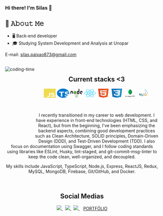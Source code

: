 ### Hi there! I'm Silas 👋

## :book: 𝙰𝚋𝚘𝚞𝚝 𝙼𝚎
- 🖥 Back-end developer
- 🎓 Studying System Development and Analysis at Unopar

E-mail: silas.paixao873@gmail.com


<div  align="center"> 
  <div style="display: inline_block"><br>
    <img align="left" height="250" alt="coding-time" src="code.gif">
    <h2 align="center">Current stacks <3</h2>
    <img align="center" height="30" width="40" alt="js-icon"  src="https://raw.githubusercontent.com/devicons/devicon/master/icons/javascript/javascript-plain.svg">
      <img align="center" height="30" width="40" alt="css-icon" src="https://github.com/SilasPaixao/SilasPaixao/blob/main/ts.png?raw=true">
      <img align="center" height="30" width="40" alt="css-icon" src="https://github.com/SilasPaixao/SilasPaixao/blob/main/nodejs_original_wordmark_logo_icon_146412.png?raw=true">
      <img align="center" height="30" width="40" alt="react-icon" src="https://raw.githubusercontent.com/devicons/devicon/master/icons/react/react-original.svg">
      <img align="center" height="30" width="40" alt="html-icon" src="https://raw.githubusercontent.com/devicons/devicon/master/icons/html5/html5-original.svg">
      <img align="center" height="30" width="40" alt="css-icon" src="https://raw.githubusercontent.com/devicons/devicon/master/icons/css3/css3-original.svg">
      <img align="center" height="30" width="40" alt="css-icon" src="https://github.com/SilasPaixao/SilasPaixao/blob/main/images.png?raw=true">
      <img align="center" height="30" width="40" alt="css-icon" src="https://github.com/SilasPaixao/SilasPaixao/blob/main/mysql-ar21.png?raw=true">


  </div>

  <div>
<br />
<br />

  
I recently transitioned in my career to web development. I have experience in front-end technologies (HTML, CSS, and React), but from the beginning, I've been emphasizing the backend aspects, combining good development practices such as Clean Architecture, SOLID principles, Domain-Driven Design (DDD), and Test-Driven Development (TDD). I also focus on documentation using Swagger, and I follow coding standards using libraries like ESLint, Husky, lint-staged, and git-commit-msg-linter to keep the code clean, well-organized, and decoupled.

My skills include JavaScript, TypeScript, Node.js, Express, ReactJS, Redux, MySQL, MongoDB, Firebase, Git/GitHub, and Docker.


<br />
 </div>
  
  <h2 align="center">Social Medias</h2>
    <a href = "mailto: silas.paixao873@gmail.com">
      <img width="30" src="https://encrypted-tbn0.gstatic.com/images?q=tbn:ANd9GcTq3Io3fBSQ4UAlvkjbqlXy2Q3ldKt4z-Rz9tWg3o9OsQ&s">
    </a>&nbsp;
    <a href = "https://www.linkedin.com/in/silas-paix%C3%A3o-8a2a85205/">
      <img width="50" src="https://blog.waalaxy.com/wp-content/uploads/2021/01/Linkedin-Logo-2048x1280.png">
    </a>&nbsp;
    <a href = "https://www.instagram.com/silas.paixa0/">
      <img width="25" src="https://cdn-icons-png.flaticon.com/512/2111/2111463.png">
    </a> &nbsp;&nbsp;
   <a href = "https://acesse.dev/portfolio-silas">
      PORTFÓLIO
    </a>
</div>
